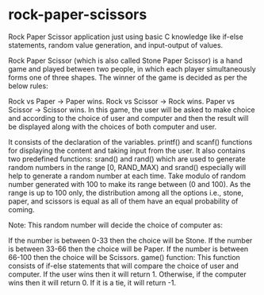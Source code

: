 # rock-paper-scissors
Rock Paper Scissor application just using basic C knowledge like if-else statements, random value generation, and input-output of values.

Rock Paper Scissor (which is also called Stone Paper Scissor) is a hand game and played between two people, in which each player simultaneously forms one of three shapes. The winner of the game is decided as per the below rules:

Rock vs Paper -> Paper wins.
Rock vs Scissor -> Rock wins.
Paper vs Scissor -> Scissor wins.
In this game, the user will be asked to make choice and according to the choice of user and computer and then the result will be displayed along with the choices of both computer and user.

It consists of the declaration of the variables.
printf() and scanf() functions for displaying the content and taking input from the user. It also contains  two predefined functions:
srand() and rand() which are used to generate random numbers in the range [0, RAND_MAX) and srand() especially will help to generate a random number at each time.
Take modulo of random number generated with 100 to make its range between (0 and 100).
As the range is up to 100 only, the distribution among all the options i.e., stone, paper, and scissors is equal as all of them have an equal probability of coming.

Note: This random number will decide the choice of computer as:

If the number is between 0-33 then the choice will be Stone.
If the number is between 33-66 then the choice will be Paper.
If the number is between 66-100 then the choice will be Scissors.
game() function: This function consists of if-else statements that will compare the choice of user and computer. If the user wins then it will return 1. Otherwise, if the computer wins then it will return 0. If it is a tie, it will return -1.